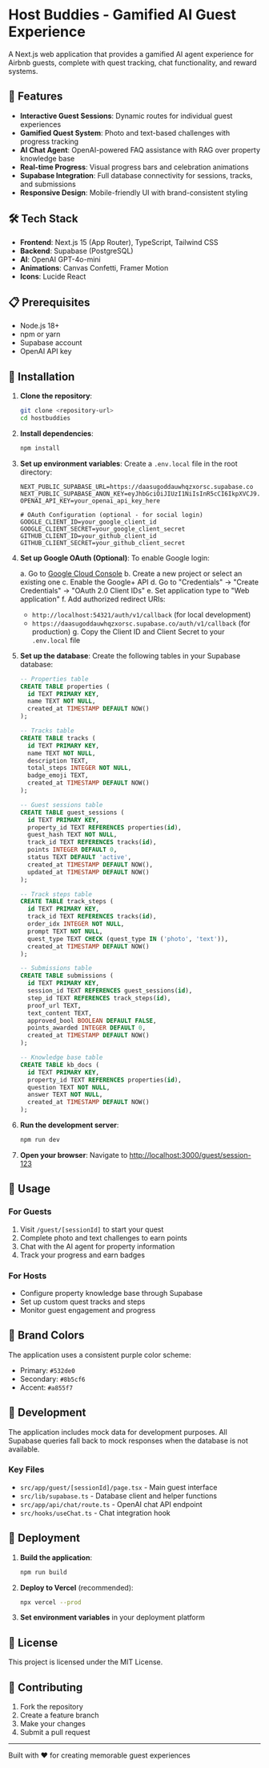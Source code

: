 # Host Buddies - Gamified AI Guest Experience

A Next.js web application that provides a gamified AI agent experience for Airbnb guests, complete with quest tracking, chat functionality, and reward systems.

## 🚀 Features

- **Interactive Guest Sessions**: Dynamic routes for individual guest experiences
- **Gamified Quest System**: Photo and text-based challenges with progress tracking
- **AI Chat Agent**: OpenAI-powered FAQ assistance with RAG over property knowledge base
- **Real-time Progress**: Visual progress bars and celebration animations
- **Supabase Integration**: Full database connectivity for sessions, tracks, and submissions
- **Responsive Design**: Mobile-friendly UI with brand-consistent styling

## 🛠️ Tech Stack

- **Frontend**: Next.js 15 (App Router), TypeScript, Tailwind CSS
- **Backend**: Supabase (PostgreSQL)
- **AI**: OpenAI GPT-4o-mini
- **Animations**: Canvas Confetti, Framer Motion
- **Icons**: Lucide React

## 📋 Prerequisites

- Node.js 18+ 
- npm or yarn
- Supabase account
- OpenAI API key

## 🔧 Installation

1. **Clone the repository**:
   ```bash
   git clone <repository-url>
   cd hostbuddies
   ```

2. **Install dependencies**:
   ```bash
   npm install
   ```

3. **Set up environment variables**:
   Create a `.env.local` file in the root directory:
   ```
   NEXT_PUBLIC_SUPABASE_URL=https://daasugoddauwhqzxorsc.supabase.co
   NEXT_PUBLIC_SUPABASE_ANON_KEY=eyJhbGciOiJIUzI1NiIsInR5cCI6IkpXVCJ9.eyJpc3MiOiJzdXBhYmFzZSIsInJlZiI6ImRhYXN1Z29kZGF1d2hxenhvcnNjIiwicm9sZSI6ImFub24iLCJpYXQiOjE3NTgwNjcwNzMsImV4cCI6MjA3MzY0MzA3M30.CkyVoGEbT0RUBkJnd4ZPKKoie3_skQOofIatSIHOOKo
   OPENAI_API_KEY=your_openai_api_key_here
   
   # OAuth Configuration (optional - for social login)
   GOOGLE_CLIENT_ID=your_google_client_id
   GOOGLE_CLIENT_SECRET=your_google_client_secret
   GITHUB_CLIENT_ID=your_github_client_id
   GITHUB_CLIENT_SECRET=your_github_client_secret
   ```

4. **Set up Google OAuth (Optional)**:
   To enable Google login:
   
   a. Go to [Google Cloud Console](https://console.cloud.google.com/)
   b. Create a new project or select an existing one
   c. Enable the Google+ API
   d. Go to "Credentials" → "Create Credentials" → "OAuth 2.0 Client IDs"
   e. Set application type to "Web application"
   f. Add authorized redirect URIs:
      - `http://localhost:54321/auth/v1/callback` (for local development)
      - `https://daasugoddauwhqzxorsc.supabase.co/auth/v1/callback` (for production)
   g. Copy the Client ID and Client Secret to your `.env.local` file

5. **Set up the database**:
   Create the following tables in your Supabase database:

   ```sql
   -- Properties table
   CREATE TABLE properties (
     id TEXT PRIMARY KEY,
     name TEXT NOT NULL,
     created_at TIMESTAMP DEFAULT NOW()
   );

   -- Tracks table
   CREATE TABLE tracks (
     id TEXT PRIMARY KEY,
     name TEXT NOT NULL,
     description TEXT,
     total_steps INTEGER NOT NULL,
     badge_emoji TEXT,
     created_at TIMESTAMP DEFAULT NOW()
   );

   -- Guest sessions table
   CREATE TABLE guest_sessions (
     id TEXT PRIMARY KEY,
     property_id TEXT REFERENCES properties(id),
     guest_hash TEXT NOT NULL,
     track_id TEXT REFERENCES tracks(id),
     points INTEGER DEFAULT 0,
     status TEXT DEFAULT 'active',
     created_at TIMESTAMP DEFAULT NOW(),
     updated_at TIMESTAMP DEFAULT NOW()
   );

   -- Track steps table
   CREATE TABLE track_steps (
     id TEXT PRIMARY KEY,
     track_id TEXT REFERENCES tracks(id),
     order_idx INTEGER NOT NULL,
     prompt TEXT NOT NULL,
     quest_type TEXT CHECK (quest_type IN ('photo', 'text')),
     created_at TIMESTAMP DEFAULT NOW()
   );

   -- Submissions table
   CREATE TABLE submissions (
     id TEXT PRIMARY KEY,
     session_id TEXT REFERENCES guest_sessions(id),
     step_id TEXT REFERENCES track_steps(id),
     proof_url TEXT,
     text_content TEXT,
     approved_bool BOOLEAN DEFAULT FALSE,
     points_awarded INTEGER DEFAULT 0,
     created_at TIMESTAMP DEFAULT NOW()
   );

   -- Knowledge base table
   CREATE TABLE kb_docs (
     id TEXT PRIMARY KEY,
     property_id TEXT REFERENCES properties(id),
     question TEXT NOT NULL,
     answer TEXT NOT NULL,
     created_at TIMESTAMP DEFAULT NOW()
   );
   ```

5. **Run the development server**:
   ```bash
   npm run dev
   ```

6. **Open your browser**:
   Navigate to [http://localhost:3000/guest/session-123](http://localhost:3000/guest/session-123)

## 🎯 Usage

### For Guests
1. Visit `/guest/[sessionId]` to start your quest
2. Complete photo and text challenges to earn points
3. Chat with the AI agent for property information
4. Track your progress and earn badges

### For Hosts
- Configure property knowledge base through Supabase
- Set up custom quest tracks and steps
- Monitor guest engagement and progress

## 🎨 Brand Colors

The application uses a consistent purple color scheme:
- Primary: `#532de0`
- Secondary: `#8b5cf6`
- Accent: `#a855f7`

## 🧪 Development

The application includes mock data for development purposes. All Supabase queries fall back to mock responses when the database is not available.

### Key Files
- `src/app/guest/[sessionId]/page.tsx` - Main guest interface
- `src/lib/supabase.ts` - Database client and helper functions
- `src/app/api/chat/route.ts` - OpenAI chat API endpoint
- `src/hooks/useChat.ts` - Chat integration hook

## 🚀 Deployment

1. **Build the application**:
   ```bash
   npm run build
   ```

2. **Deploy to Vercel** (recommended):
   ```bash
   npx vercel --prod
   ```

3. **Set environment variables** in your deployment platform

## 📝 License

This project is licensed under the MIT License.

## 🤝 Contributing

1. Fork the repository
2. Create a feature branch
3. Make your changes
4. Submit a pull request

---

Built with ❤️ for creating memorable guest experiences